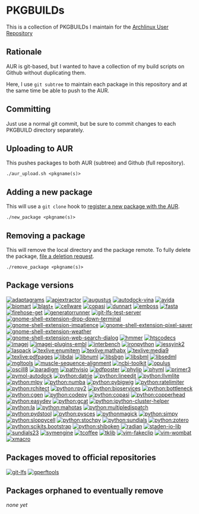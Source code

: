 PKGBUILDs
=========

This is a collection of PKGBUILDs I maintain for the [Archlinux User
Repository](https://aur.archlinux.org/packages/?SeB=m&K=mschu)

Rationale
---------

AUR is git-based, but I wanted to have a collection of my build scripts on
Github without duplicating them.

Here, I use `git subtree` to maintain each package in this repository and at
the same time be able to push to the AUR.

Committing
----------

Just use a normal git commit, but be sure to commit changes to each PKGBUILD
directory separately.

Uploading to AUR
----------------

This pushes packages to both AUR (subtree) and Github (full repository).

```
./aur_upload.sh <pkgname(s)>
```

Adding a new package
--------------------

This will use a `git clone` hook to [register a new package with the
AUR](https://wiki.archlinux.org/index.php/Arch_User_Repository#Submitting_packages).

```
./new_package <pkgname(s)>
```

Removing a package
------------------

This will remove the local directory and the package remote. To fully delete
the package, [file a deletion
request](https://wiki.archlinux.org/index.php/Arch_User_Repository#Other_requests).

```
./remove_package <pkgname(s)>
```

Package versions
----------------

<!--[![%s](https://repology.org/badge/version-for-repo/aur/%s.svg?header=%s)](https://repology.org/project/%s/versions)-->
[![adaptagrams](https://repology.org/badge/version-for-repo/aur/adaptagrams.svg?header=adaptagrams)](https://repology.org/project/adaptagrams/versions)
[![apiextractor](https://repology.org/badge/version-for-repo/aur/apiextractor.svg?header=apiextractor)](https://repology.org/project/apiextractor/versions)
[![augustus](https://repology.org/badge/version-for-repo/aur/augustus.svg?header=augustus)](https://repology.org/project/augustus/versions)
[![autodock-vina](https://repology.org/badge/version-for-repo/aur/autodock-vina.svg?header=autodock-vina)](https://repology.org/project/autodock-vina/versions)
[![avida](https://repology.org/badge/version-for-repo/aur/avida.svg?header=avida)](https://repology.org/project/avida/versions)
[![biomart](https://repology.org/badge/version-for-repo/aur/biomart.svg?header=biomart)](https://repology.org/project/biomart/versions)
[![blast+](https://repology.org/badge/version-for-repo/aur/blast+.svg?header=blast+)](https://repology.org/project/blast+/versions)
[![cellware](https://repology.org/badge/version-for-repo/aur/cellware.svg?header=cellware)](https://repology.org/project/cellware/versions)
[![copasi](https://repology.org/badge/version-for-repo/aur/copasi.svg?header=copasi)](https://repology.org/project/copasi/versions)
[![dunnart](https://repology.org/badge/version-for-repo/aur/dunnart.svg?header=dunnart)](https://repology.org/project/dunnart/versions)
[![emboss](https://repology.org/badge/version-for-repo/aur/emboss.svg?header=emboss)](https://repology.org/project/emboss/versions)
[![fasta](https://repology.org/badge/version-for-repo/aur/fasta.svg?header=fasta)](https://repology.org/project/fasta/versions)
[![firehose-get](https://repology.org/badge/version-for-repo/aur/firehose-get.svg?header=firehose-get)](https://repology.org/project/firehose-get/versions)
[![generatorrunner](https://repology.org/badge/version-for-repo/aur/generatorrunner.svg?header=generatorrunner)](https://repology.org/project/generatorrunner/versions)
[![git-lfs-test-server](https://repology.org/badge/version-for-repo/aur/git-lfs-test-server.svg?header=git-lfs-test-server)](https://repology.org/project/git-lfs-test-server/versions)
[![gnome-shell-extension-drop-down-terminal](https://repology.org/badge/version-for-repo/aur/gnome-shell-extension-drop-down-terminal.svg?header=gnome-shell-extension-drop-down-terminal)](https://repology.org/project/gnome-shell-extension-drop-down-terminal/versions)
[![gnome-shell-extension-impatience](https://repology.org/badge/version-for-repo/aur/gnome-shell-extension-impatience.svg?header=gnome-shell-extension-impatience)](https://repology.org/project/gnome-shell-extension-impatience/versions)
[![gnome-shell-extension-pixel-saver](https://repology.org/badge/version-for-repo/aur/gnome-shell-extension-pixel-saver.svg?header=gnome-shell-extension-pixel-saver)](https://repology.org/project/gnome-shell-extension-pixel-saver/versions)
[![gnome-shell-extension-weather](https://repology.org/badge/version-for-repo/aur/gnome-shell-extension-weather.svg?header=genome-shell-extension-weather)](https://repology.org/project/gnome-shell-extension-weather/versions)
[![gnome-shell-extension-web-search-dialog](https://repology.org/badge/version-for-repo/aur/gnome-shell-extension-web-search-dialog.svg?header=gnome-shell-extension-web-search-dialog)](https://repology.org/project/gnome-shell-extension-web-search-dialog/versions)
[![hmmer](https://repology.org/badge/version-for-repo/aur/hmmer.svg?header=hmmer)](https://repology.org/project/hmmer/versions)
[![htscodecs](https://repology.org/badge/version-for-repo/aur/htscodecs.svg?header=htscodecs)](https://repology.org/project/htscodecs/versions)
[![imagej](https://repology.org/badge/version-for-repo/aur/imagej.svg?header=imagej)](https://repology.org/project/imagej/versions)
[![imagej-plugins-embl](https://repology.org/badge/version-for-repo/aur/imagej-plugins-embl.svg?header=imagej-plugins-embl)](https://repology.org/project/imagej-plugins-embl/versions)
[![interbench](https://repology.org/badge/version-for-repo/aur/interbench.svg?header=interbench)](https://repology.org/project/interbench/versions)
[![ironpython](https://repology.org/badge/version-for-repo/aur/ironpython.svg?header=ironpython)](https://repology.org/project/ironpython/versions)
[![jessyink2](https://repology.org/badge/version-for-repo/aur/jessyink2.svg?header=jessyink2)](https://repology.org/project/jessyink2/versions)
[![laspack](https://repology.org/badge/version-for-repo/aur/laspack.svg?header=laspack)](https://repology.org/project/laspack/versions)
[![texlive:enumitem](https://repology.org/badge/version-for-repo/aur/texlive:enumitem.svg?header=texlive:enumitem)](https://repology.org/project/texlive:enumitem/versions)
[![texlive:mathabx](https://repology.org/badge/version-for-repo/aur/texlive:mathabx.svg?header=texlive:mathabx)](https://repology.org/project/texlive:mathabx/versions)
[![texlive:media9](https://repology.org/badge/version-for-repo/aur/texlive:media9.svg?header=texlive:media9)](https://repology.org/project/texlive:media9/versions)
[![texlive:pdfpages](https://repology.org/badge/version-for-repo/aur/texlive:pdfpages.svg?header=texlive:pdfpages)](https://repology.org/project/texlive:pdfpages/versions)
[![libdai](https://repology.org/badge/version-for-repo/aur/libdai.svg?header=libdai)](https://repology.org/project/libdai/versions)
[![libnuml](https://repology.org/badge/version-for-repo/aur/libnuml.svg?header=libnuml)](https://repology.org/project/libnuml/versions)
[![libsbgn](https://repology.org/badge/version-for-repo/aur/libsbgn.svg?header=libsbgn)](https://repology.org/project/libsbgn/versions)
[![libsbml](https://repology.org/badge/version-for-repo/aur/libsbml.svg?header=libsbml)](https://repology.org/project/libsbml/versions)
[![libsedml](https://repology.org/badge/version-for-repo/aur/libsedml.svg?header=libsedml)](https://repology.org/project/libsedml/versions)
[![mgltools](https://repology.org/badge/version-for-repo/aur/mgltools.svg?header=mgltools)](https://repology.org/project/mgltools/versions)
[![muscle-sequence-alignment](https://repology.org/badge/version-for-repo/aur/muscle-sequence-alignment.svg?header=muscle-sequence-alignment)](https://repology.org/project/muscle-sequence-alignment/versions)
[![ncbi-toolkit](https://repology.org/badge/version-for-repo/aur/ncbi-toolkit.svg?header=ncbi-toolkit)](https://repology.org/project/ncbi-toolkit/versions)
[![opulus](https://repology.org/badge/version-for-repo/aur/opulus.svg?header=opulus)](https://repology.org/project/opulus/versions)
[![oscill8](https://repology.org/badge/version-for-repo/aur/oscill8.svg?header=oscill8)](https://repology.org/project/oscill8/versions)
[![paradigm](https://repology.org/badge/version-for-repo/aur/paradigm.svg?header=paradigm)](https://repology.org/project/paradigm/versions)
[![pathvisio](https://repology.org/badge/version-for-repo/aur/pathvisio.svg?header=pathvisio)](https://repology.org/project/pathvisio/versions)
[![pdfposter](https://repology.org/badge/version-for-repo/aur/pdfposter.svg?header=pdfposter)](https://repology.org/project/pdfposter/versions)
[![phylip](https://repology.org/badge/version-for-repo/aur/phylip.svg?header=phylip)](https://repology.org/project/phylip/versions)
[![phyml](https://repology.org/badge/version-for-repo/aur/phyml.svg?header=phyml)](https://repology.org/project/phyml/versions)
[![primer3](https://repology.org/badge/version-for-repo/aur/primer3.svg?header=primer3)](https://repology.org/project/primer3/versions)
[![pymol-autodock](https://repology.org/badge/version-for-repo/aur/pymol-autodock.svg?header=pymol-autodock)](https://repology.org/project/pymol-autodock/versions)
[![python:datrie](https://repology.org/badge/version-for-repo/aur/python:datrie.svg?header=python:datrie)](https://repology.org/project/python:datrie/versions)
[![python:lineedit](https://repology.org/badge/version-for-repo/aur/python:lineedit.svg?header=python:lineedit)](https://repology.org/project/python:lineedit/versions)
[![python:llvmlite](https://repology.org/badge/version-for-repo/aur/python:llvmlite.svg?header=python:llvmlite)](https://repology.org/project/python:llvmlite/versions)
[![python:mlpy](https://repology.org/badge/version-for-repo/aur/python:mlpy.svg?header=python:mlpy)](https://repology.org/project/python:mlpy/versions)
[![python:numba](https://repology.org/badge/version-for-repo/aur/python:numba.svg?header=python:numba)](https://repology.org/project/python:numba/versions)
[![python:pybigwig](https://repology.org/badge/version-for-repo/aur/python:pybigwig.svg?header=python:pybigwig)](https://repology.org/project/python:pybigwig/versions)
[![python:ratelimiter](https://repology.org/badge/version-for-repo/aur/python:ratelimiter.svg?header=python:ratelimiter)](https://repology.org/project/python:ratelimiter/versions)
[![python:rchitect](https://repology.org/badge/version-for-repo/aur/python:rchitect.svg?header=python:rchitect)](https://repology.org/project/python:rchitect/versions)
[![python:rpy2](https://repology.org/badge/version-for-repo/aur/python:rpy2.svg?header=python:rpy2)](https://repology.org/project/python:rpy2/versions)
[![python:bioservices](https://repology.org/badge/version-for-repo/aur/python:bioservices.svg?header=python:bioservices)](https://repology.org/project/python:bioservices/versions)
[![python:bottleneck](https://repology.org/badge/version-for-repo/aur/python:bottleneck.svg?header=python:bottleneck)](https://repology.org/project/python:bottleneck/versions)
[![python:cgen](https://repology.org/badge/version-for-repo/aur/python:cgen.svg?header=python:cgen)](https://repology.org/project/python:cgen/versions)
[![python:codepy](https://repology.org/badge/version-for-repo/aur/python:codepy.svg?header=python:codepy)](https://repology.org/project/python:codepy/versions)
[![python:copasi](https://repology.org/badge/version-for-repo/aur/python:copasi.svg?header=python:copasi)](https://repology.org/project/python:copasi/versions)
[![python:copperhead](https://repology.org/badge/version-for-repo/aur/python:copperhead.svg?header=python:copperhead)](https://repology.org/project/python:copperhead/versions)
[![python:easydev](https://repology.org/badge/version-for-repo/aur/python:easydev.svg?header=python:easydev)](https://repology.org/project/python:easydev/versions)
[![python:gcat](https://repology.org/badge/version-for-repo/aur/python:gcat.svg?header=python:gcat)](https://repology.org/project/python:gcat/versions)
[![python:ipython-cluster-helper](https://repology.org/badge/version-for-repo/aur/python:ipython-cluster-helper.svg?header=python:ipython-cluster-helper)](https://repology.org/project/python:ipython-cluster-helper/versions)
[![python:la](https://repology.org/badge/version-for-repo/aur/python:la.svg?header=python:la)](https://repology.org/project/python:la/versions)
[![python:mahotas](https://repology.org/badge/version-for-repo/aur/python:mahotas.svg?header=python:mahotas)](https://repology.org/project/python:mahotas/versions)
[![python:multipledispatch](https://repology.org/badge/version-for-repo/aur/python:multipledispatch.svg?header=python:multipledispatch)](https://repology.org/project/python:multipledispatch/versions)
[![python:pydstool](https://repology.org/badge/version-for-repo/aur/python:pydstool.svg?header=python:pydstool)](https://repology.org/project/python:pydstool/versions)
[![python:pysces](https://repology.org/badge/version-for-repo/aur/python:pysces.svg?header=python:pysces)](https://repology.org/project/python:pysces/versions)
[![pythonmagick](https://repology.org/badge/version-for-repo/aur/pythonmagick.svg?header=pythonmagick)](https://repology.org/project/pythonmagick/versions)
[![python:simpy](https://repology.org/badge/version-for-repo/aur/python:simpy.svg?header=python:simpy)](https://repology.org/project/python:simpy/versions)
[![python:sloppycell](https://repology.org/badge/version-for-repo/aur/python:sloppycell.svg?header=python:sloppycell)](https://repology.org/project/python:sloppycell/versions)
[![python:stochpy](https://repology.org/badge/version-for-repo/aur/python:stochpy.svg?header=python:stochpy)](https://repology.org/project/python:stochpy/versions)
[![python:sundials](https://repology.org/badge/version-for-repo/aur/python:sundials.svg?header=python:sundials)](https://repology.org/project/python:sundials/versions)
[![python:zotero](https://repology.org/badge/version-for-repo/aur/python:zotero.svg?header=python:zotero)](https://repology.org/project/python:zotero/versions)
[![python:scikits.bootstrap](https://repology.org/badge/version-for-repo/aur/python:scikits.bootstrap.svg?header=python:scikits.bootstrap)](https://repology.org/project/python:scikits.bootstrap/versions)
[![python:shiboken](https://repology.org/badge/version-for-repo/aur/python:shiboken.svg?header=python:shiboken)](https://repology.org/project/python:shiboken/versions)
[![radian](https://repology.org/badge/version-for-repo/aur/radian.svg?header=radian)](https://repology.org/project/radian/versions)
[![staden-io-lib](https://repology.org/badge/version-for-repo/aur/staden-io-lib.svg?header=staden-io-lib)](https://repology.org/project/staden-io-lib/versions)
[![sundials23](https://repology.org/badge/version-for-repo/aur/sundials23.svg?header=sundials23)](https://repology.org/project/sundials23/versions)
[![symengine](https://repology.org/badge/version-for-repo/aur/symengine.svg?header=symengine)](https://repology.org/project/symengine/versions)
[![tcoffee](https://repology.org/badge/version-for-repo/aur/tcoffee.svg?header=tcoffee)](https://repology.org/project/tcoffee/versions)
[![tklib](https://repology.org/badge/version-for-repo/aur/tklib.svg?header=tklib)](https://repology.org/project/tklib/versions)
[![vim-fakeclip](https://repology.org/badge/version-for-repo/aur/vim-fakeclip.svg?header=vim-fakeclip)](https://repology.org/project/vim-fakeclip/versions)
[![vim-wombat](https://repology.org/badge/version-for-repo/aur/vim-wombat.svg?header=vim-wombat)](https://repology.org/project/vim-wombat/versions)
[![xmacro](https://repology.org/badge/version-for-repo/aur/xmacro.svg?header=xmacro)](https://repology.org/project/xmacro/versions)

Packages moved to official repositories
---------------------------------------

[![git-lfs](https://repology.org/badge/version-for-repo/aur/git-lfs.svg?header=git-lfs)](https://repology.org/project/git-lfs/versions)
[![gperftools](https://repology.org/badge/version-for-repo/aur/gperftools.svg?header=gperftools)](https://repology.org/project/gperftools/versions)

Packages orphaned to eventually remove
--------------------------------------

*none yet*
